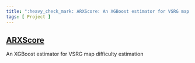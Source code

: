 ```yaml
---
title: ":heavy_check_mark: ARXScore: An XGBoost estimator for VSRG map difficulty estimation"
tags: [ Project ]
---
```


## [ARXScore](https://github.com/Eve-ning/ARXScore)

<div class="icon-badge" data-name="Python"></div>
<div class="icon-badge" data-name="osu!"></div>
An XGBoost estimator for VSRG map difficulty estimation

